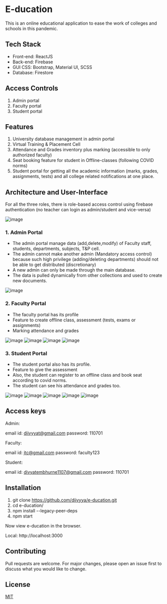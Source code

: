 # E-ducation
This is an online educational application to ease the work of colleges and schools in this pandemic.

## Tech Stack
- Front-end: ReactJS
- Back-end: Firebase
- GUI CSS: Bootstrap, Material UI, SCSS
- Database: Firestore

## Access Controls
1. Admin portal
2. Faculty portal
3. Student portal

## Features
1. University database management in admin portal
2. Virtual Training & Placement Cell
3. Attendance and Grades inventory plus marking (accessible to only authorized faculty)
4. Seat booking feature for student in Offline-classes (following COVID norms)
5. Student portal for getting all the academic information (marks, grades, assignments, tests) and all college related notifications at one place.

## Architecture and User-Interface

For all the three roles, there is role-based access control using firebase authentication (no teacher can login as admin/student and vice-versa)

![image](https://user-images.githubusercontent.com/68610804/143624395-5c842d6f-8e8a-45e3-89ec-38f901b03350.png)

### 1. Admin Portal
- The admin portal manage data (add,delete,modify) of Faculty staff, students, departments, subjects, T&P cell.
- The admin cannot make another admin (Mandatory access control) because such high privilege (adding/deleting departments) should not be able to get distributed (discretionary)
- A new admin can only be made through the main database.
- The data is pulled dynamically from other collections and used to create new documents.

![image](https://user-images.githubusercontent.com/68610804/143624900-bf968ea7-92ea-4dc1-9d11-4463a4cf37e7.png)

### 2. Faculty Portal
- The faculty portal has its profile
- Feature to create offline class, assessment (tests, exams or assignments)
- Marking attendance and grades

![image](https://user-images.githubusercontent.com/68610804/143625523-f4fb28bd-bdc0-4942-b6e9-ad6dfb278ac5.png)
![image](https://user-images.githubusercontent.com/68610804/143625563-3a82b447-32d0-421a-80f8-1a175127460b.png)
![image](https://user-images.githubusercontent.com/68610804/143625587-9abab24d-d2e5-410a-ad24-85ce7b3107cc.png)
![image](https://user-images.githubusercontent.com/68610804/143625604-9f19cf42-d4e7-4221-9384-75e583f111ec.png)


### 3. Student Portal
- The student portal also has its profile.
- Feature to give the assessment
- Also, the student can register to an offline class and book seat according to covid norms.
- The student can see his attendance and grades too.

![image](https://user-images.githubusercontent.com/68610804/143625753-cc371c3a-f7d2-4bda-a0c7-c81f12e1bc85.png)
![image](https://user-images.githubusercontent.com/68610804/143625664-c09f4ddf-afb0-43e9-87ce-ffb3adbd2fec.png)
![image](https://user-images.githubusercontent.com/68610804/143625703-451ad91a-2b87-42d1-abb8-4c4f69b1e98c.png)
![image](https://user-images.githubusercontent.com/68610804/143625731-f996d514-1c12-446d-9e25-7978625cd72a.png)
![image](https://user-images.githubusercontent.com/68610804/143625771-17ffed0a-cad3-4343-8868-bb88fcb60758.png)


## Access keys

Admin: 

email id: diivyyat@gmail.com
password: 110701

Faculty:

email id: jtc@gmail.com
password: faculty123

Student:

email id: divyatembhurne1107@gmail.com
password: 110701


## Installation
1. git clone https://github.com/diivyya/e-ducation.git
2. cd e-ducation/
3. npm install --legacy-peer-deps
4. npm start

Now view e-ducation in the browser.

  Local:            http://localhost:3000

## Contributing
Pull requests are welcome. For major changes, please open an issue first to discuss what you would like to change.


## License
[MIT](https://choosealicense.com/licenses/mit/)
